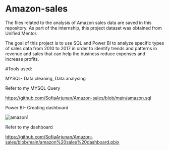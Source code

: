 # Amazon-sales

The files related to the analysis of Amazon sales data are saved in this repository. As part of the internship, this project dataset was obtained from Unified Mentor.

The goal of this project is to use SQL and Power BI to analyze specific types of sales data from 2010 to 2017 in order to identify trends and patterns in revenue and sales that can help the business reduce expenses and increase profits.

#Tools used:

MYSQL- Data cleaning, Data analysing 

Refer to my MYSQL Query

https://github.com/SofiaArjunan/Amazon-sales/blob/main/amazon.sql


Power BI- Creating dashboard

![amazon1](https://github.com/SofiaArjunan/Amazon-sales/assets/168706952/00d23300-1158-4ab3-9882-04a3a621480b)

Refer to my dashboard 

https://github.com/SofiaArjunan/Amazon-sales/blob/main/amazon%20sales%20dashboard.pbix

